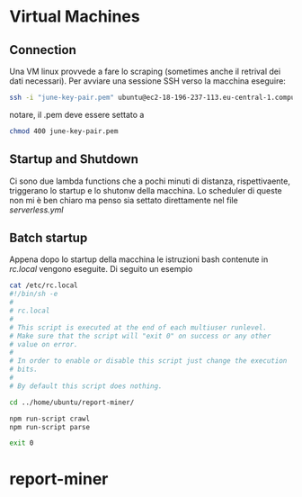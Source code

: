 # Virtual Machines 
## Connection
Una VM linux provvede a fare lo scraping (sometimes anche il retrival dei dati necessari).
Per avviare una sessione SSH verso la macchina eseguire:
```sh
ssh -i "june-key-pair.pem" ubuntu@ec2-18-196-237-113.eu-central-1.compute.amazonaws.com
```
notare, il .pem deve essere settato a 
```sh
chmod 400 june-key-pair.pem
```
## Startup and Shutdown
Ci sono due lambda functions che a pochi minuti di distanza, rispettivaente, triggerano lo startup e lo shutonw della macchina.
Lo scheduler di queste non mi è ben chiaro ma penso sia settato direttamente nel file _serverless.yml_
## Batch startup
Appena dopo lo startup della macchina le istruzioni bash contenute in _rc.local_ vengono eseguite.
Di seguito un esempio
```sh
cat /etc/rc.local
#!/bin/sh -e
#
# rc.local
#
# This script is executed at the end of each multiuser runlevel.
# Make sure that the script will "exit 0" on success or any other
# value on error.
#
# In order to enable or disable this script just change the execution
# bits.
#
# By default this script does nothing.

cd ../home/ubuntu/report-miner/

npm run-script crawl
npm run-script parse

exit 0
``` 
# report-miner
